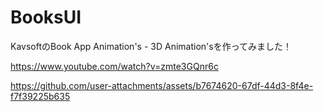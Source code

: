 # BooksUI
KavsoftのBook App Animation's - 3D Animation'sを作ってみました！


https://www.youtube.com/watch?v=zmte3GQnr6c


https://github.com/user-attachments/assets/b7674620-67df-44d3-8f4e-f7f39225b635


